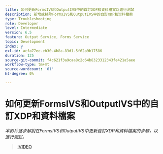 ```yaml
---
title: 如何更新FormsIVS和OutputIVS中的自訂XDP和資料檔案以進行測試
description: 新增或移除FormsIVS和OutputIVS中的自訂XDP和資料檔案
type: Troubleshooting
role: Developer
level: Intermediate
version: 6.5
feature: Output Service, Forms Service
topic: Development
index: y
exl-id: acfa77ec-eb30-4b8a-83d1-5f62a9b17586
duration: 125
source-git-commit: f4c621f3a9caa8c2c64b8323312343fe421a5aee
workflow-type: tm+mt
source-wordcount: '61'
ht-degree: 0%

---
```


# 如何更新FormsIVS和OutputIVS中的自訂XDP和資料檔案

*本影片逐步解說在FormsIVS和OutputIVS中更新自訂XDP和資料檔案的步驟，以進行測試。*

>[!VIDEO](https://video.tv.adobe.com/v/335513?quality=12&learn=on)
